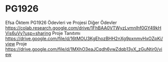 # PG1926
Efsa Öktem PG1926 Ödevleri ve Projesi
Diğer Ödevler https://colab.research.google.com/drive/1FhBAA0VTWyzLymnlhf0GY49kHVis6uVy?usp=sharing
Proje Tanıtımı https://drive.google.com/file/d/16tMOU3KgEhozBHH2nXg9pxnmvHxOZpKi/view
Proje https://drive.google.com/file/d/1MXhO3eaJCqdh6vwZdqb13yX_zGuNtjr0/view

